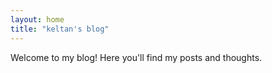 ```yaml
---
layout: home
title: "keltan's blog"
---
```


Welcome to my blog! Here you'll find my posts and thoughts.

